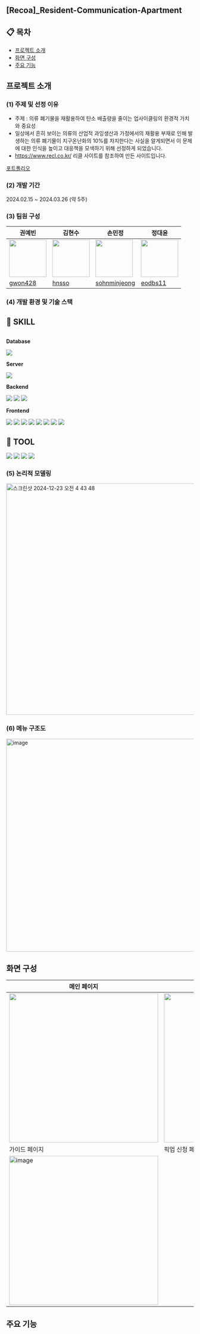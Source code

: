 <h2>[Recoa]_Resident-Communication-Apartment</h2>

## 📋 목차
- [프로젝트 소개](#프로젝트-소개)
- [화면 구성](#화면-구성)
- [주요 기능](#주요-기능)

## 프로젝트 소개
### (1) 주제 및 선정 이유
- 주제 : 의류 폐기물을 재활용하여 탄소 배출량을 줄이는 업사이클링의 환경적 가치와 중요성
- 일상에서 흔히 보이는 의류의 산업적 과잉생산과 가정에서의 재활용 부재로 인해 발생하는 의류 폐기물이 지구온난화의 10%를 차지한다는 사실을 알게되면서 이 문제에 대한 인식을 높이고 대응책을 모색하기 위해 선정하게 되었습니다.
- https://www.recl.co.kr/ 리클 사이트를 참조하여 만든 사이트입니다.

<a href="/Primavera.pdf">포트폴리오</a>

### (2) 개발 기간
<span>2024.02.15 ~ 2024.03.26 (약 5주)</span>

### (3) 팀원 구성

| 권예빈 | 김현수 | 손민정 | 정대윤
| --- | --- | --- | ---
| <img src="https://avatars.githubusercontent.com/u/152463087?v=4" width="100px" height="100px">|<img src="https://avatars.githubusercontent.com/u/152463185?v=4" width="100px" height="100px">|<img src="https://avatars.githubusercontent.com/u/152463277?v=4" width="100px" height="100px">|<img src="https://avatars.githubusercontent.com/u/152463186?v=4" width="100px" height="100px">
| [gwon428](https://github.com/gwon428) | [hnsso](https://github.com/hnsso) | [sohnminjeong](https://github.com/sohnminjeong) | [eodbs11](https://github.com/eodbs11)


### (4) 개발 환경 및 기술 스택
## 🌳 SKILL
<div style="display:flex; flex-direction:column; align-items:flex-start;">
    <!-- Database -->
    <p><strong>Database</strong></p>
    <div>
        <img src="https://img.shields.io/badge/MySQL-4479A1?style=for-the-badge&logo=MySQL&logoColor=white">
    </div>
    <!-- Server -->
    <p><strong>Server</strong></p>
    <div>
        <img src="https://img.shields.io/badge/apachetomcat-F8DC75?style=for-the-badge&logo=apachetomcat&logoColor=white">
    </div>
     <!-- Backend -->
    <p><strong>Backend</strong></p>
    <div>
        <img src="https://img.shields.io/badge/java-1FDA11?style=for-the-badge&logo=java&logoColor=white">
        <img src="https://img.shields.io/badge/Spring-6DB33F?style=for-the-badge&logo=Spring&logoColor=white">
        <img src="https://img.shields.io/badge/MyBatis-F80000?style=for-the-badge&logo=MyBatis&logoColor=white">
    </div>
    <!-- Frontend -->
    <p><strong>Frontend</strong></p>
    <div>
        <img src="https://img.shields.io/badge/json-000000?style=for-the-badge&logo=json&logoColor=white">
        <img src="https://img.shields.io/badge/HTML5-E34F26?style=for-the-badge&logo=HTML5&logoColor=white">
        <img src="https://img.shields.io/badge/CSS3-1572B6?style=for-the-badge&logo=CSS3&logoColor=white">
        <img src="https://img.shields.io/badge/JavaScript-F7DF1E?style=for-the-badge&logo=JavaScript&logoColor=white">
        <img src="https://img.shields.io/badge/jQuery-0769AD?style=for-the-badge&logo=jQuery&logoColor=white">
        <img src="https://img.shields.io/badge/Jsp-e76f00?style=for-the-badge&logo=Jsp&logoColor=white">
        <img src="https://img.shields.io/badge/Ajax-FF007F?style=for-the-badge&logo=Ajax&logoColor=white">
        <img src="https://img.shields.io/badge/fontawesome-339AF0?style=for-the-badge&logo=fontawesome&logoColor=white">
    </div>
</div>

## 🔨 TOOL
<div style="display:flex; flex-direction:column; align-items:flex-start;">
    <div>
        <img src="https://img.shields.io/badge/visualstudiocode-007ACC?style=for-the-badge&logo=visualstudiocode&logoColor=white">
        <img src="https://img.shields.io/badge/intellijidea-000000?style=for-the-badge&logo=intellijidea&logoColor=white">
        <img src="https://img.shields.io/badge/github-181717?style=for-the-badge&logo=github&logoColor=white">
        <img src="https://img.shields.io/badge/notion-000000?style=for-the-badge&logo=notion&logoColor=white">
    </div>
</div>

### (5) 논리적 모델링
<img width="621" alt="스크린샷 2024-12-23 오전 4 43 48" src="https://github.com/user-attachments/assets/919aa612-e5c4-4c66-a234-540973b6b2e2" />

### (6) 메뉴 구조도
<img width="571" alt="image" src="https://github.com/user-attachments/assets/edd43318-f6ed-43c7-aa0e-d4e5267a0ec9" />



## 화면 구성
| 메인 페이지 | 스토어 페이지
| --- | ---
| <img width="400px" src="https://github.com/user-attachments/assets/bc4ed874-11c5-44da-983f-5d1e1355af2b" /> | <img width="400px" src="https://github.com/user-attachments/assets/224a3ba4-728e-46ee-b23b-27e6e59e7561" />
| 가이드 페이지 | 픽업 신청 페이지
| <img width="400px" alt="image" src="https://github.com/user-attachments/assets/7dc04be9-b8d3-4b08-9a76-539dd553a7dd" /> | 



## 주요 기능
